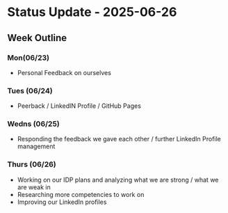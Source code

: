 # Status Update - 2025-06-26

## Week Outline

### Mon(06/23)

- Personal Feedback on ourselves 

### Tues (06/24)

- Peerback / LinkedIN Profile / GitHub Pages

### Wedns (06/25)

- Responding the feedback we gave each other / further LinkedIn Profile management

### Thurs (06/26)

- Working on our IDP plans and analyzing what we are strong / what we are weak in
- Researching more competencies to work on
- Improving our LinkedIn profiles